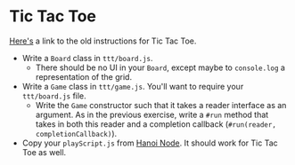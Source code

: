 # Tic Tac Toe

[Here's][ruby-ttt] a link to the old instructions for Tic Tac Toe.

* Write a `Board` class in `ttt/board.js`.
    * There should be no UI in your `Board`, except maybe to
      `console.log` a representation of the grid.
* Write a `Game` class in `ttt/game.js`. You'll want to require your
  `ttt/board.js` file.
    * Write the `Game` constructor such that it takes a reader interface
      as an argument. As in the previous exercise, write a
      `#run` method that takes in both this reader and a completion callback (`#run(reader, completionCallback)`).
* Copy your `playScript.js` from [Hanoi Node][node-ttt]. It should work for Tic Tac Toe as well. 

[ruby-ttt]: ruby_ttt.md
[node-ttt]: ../hanoi_node
